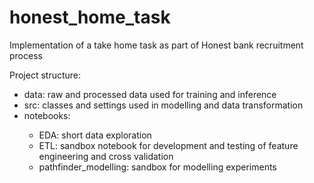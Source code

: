 # honest_home_task
Implementation of a take home task as part of Honest bank recruitment process

Project structure:
<ul>
<li>data: raw and processed data used for training and inference</li>
<li>src: classes and settings used in modelling and data transformation</li>
<li>notebooks:</li>
    <ul>
    <li>EDA: short data exploration</li>
    <li>ETL: sandbox notebook for development and testing of feature engineering and cross validation </li>
    <li>pathfinder_modelling: sandbox for modelling experiments</li>
    </ul>
</ul>
